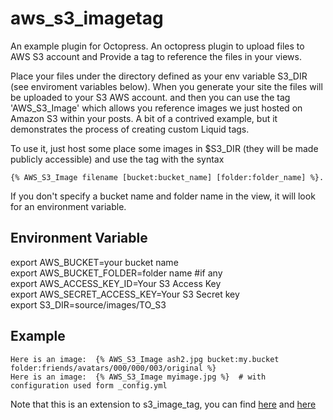 aws_s3_imagetag
===============
An example plugin for Octopress. 
An octopress plugin to upload files to AWS S3 account and Provide a tag to reference the files in your views.

Place your files under the directory defined as your env variable S3_DIR (see enviroment variables below). When you generate your site the files will be 
uploaded to your S3 AWS account. and then you can use the tag 'AWS_S3_Image' which allows you reference images we just hosted on Amazon S3 
within your posts.  A bit of a contrived example, but it demonstrates the process of creating custom Liquid tags.

To use it, just host some place some images in $S3_DIR (they will be made publicly accessible) and use the tag with the syntax    
    
    {% AWS_S3_Image filename [bucket:bucket_name] [folder:folder_name] %}.

If you don't specify a bucket name and folder name in the view, it will look for an environment variable.


Environment Variable   
--------------------    

export AWS_BUCKET=your bucket name    
export AWS_BUCKET_FOLDER=folder name   \#if any   
export AWS_ACCESS_KEY_ID=Your S3 Access Key    
export AWS_SECRET_ACCESS_KEY=Your S3 Secret key   
export S3_DIR=source/images/TO_S3    

Example
-------
    Here is an image:  {% AWS_S3_Image ash2.jpg bucket:my.bucket folder:friends/avatars/000/000/003/original %}  
    Here is an image:  {% AWS_S3_Image myimage.jpg %}  # with configuration used form _config.yml    
    
Note that this is an extension to s3_image_tag, you can find [here](https://github.com/TheAshwanik/s3_image_tag)
and [here](https://github.com/jmartin2683/s3_image_tag)    
